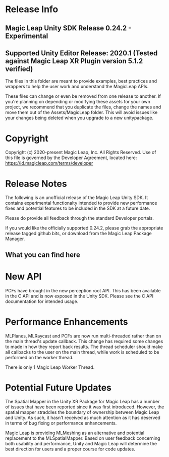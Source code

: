 # Release Info

## Magic Leap Unity SDK Release 0.24.2 - Experimental

## Supported Unity Editor Release: 2020.1 (Tested against Magic Leap XR Plugin version 5.1.2 verified)

The files in this folder are meant to provide examples, best practices and wrappers to
help the user work and understand the MagicLeap APIs.

These files can change or even be removed from one release to another. If you're planning
on depending or modifying these assets for your own project, we recommend that you duplicate
the files, change the names and move them out of the Assets/MagicLeap folder. This will avoid
issues like your changes being deleted when you upgrade to a new unitypackage.

# Copyright

Copyright (c) 2020-present Magic Leap, Inc. All Rights Reserved.
Use of this file is governed by the Developer Agreement, located
here: https://id.magicleap.com/terms/developer

# Release Notes

The following is an unofficial release of the Magic Leap Unity SDK. It contains experimental functionalty
intended to provide new performance fixes and potential features to be included in the SDK at a future date.

Please do provide all feedback through the standard Developer portals.

If you would like the officially supported 0.24.2, please grab the appropriate release tagged github bits, or
download from the Magic Leap Package Manager.

## What you can find here

# New API

PCFs have brought in the new perception root API. This has been available in the C API and is now exposed in
the Unity SDK. Please see the C API documentation for intended usage.

# Performance Enhancements

MLPlanes, MLRaycast and PCFs are now run multi-threaded rather than on the main thread's update callback. This
change has required some changes to made in how they report back results. The thread scheduler should make
all callbacks to the user on the main thread, while work is scheduled to be performed on the worker thread.

There is only 1 Magic Leap Worker Thread.

# Potential Future Updates

The Spatial Mapper in the Unity XR Package for Magic Leap has a number of issues that have been reported since
it was first introduced. However, the spatial mapper straddles the boundary of ownership between Magic Leap
and Unity. As such, it hasn't received as much attention as it has deserved in terms of bug fixing or
performance enhancements.

Magic Leap is providing MLMeshing as an alternative and potential replacement to the MLSpatialMapper. Based on
user feedback concerning both usability and performance, Unity and Magic Leap will determine the best direction
for users and a proper course for code updates.
